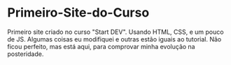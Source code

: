 # Primeiro-Site-do-Curso
Primeiro site criado no curso "Start DEV". Usando HTML, CSS, e um pouco de JS. Algumas coisas eu modifiquei e outras estão iguais ao tutorial. Não ficou perfeito, mas está aqui, para comprovar minha evolução na posteridade.
